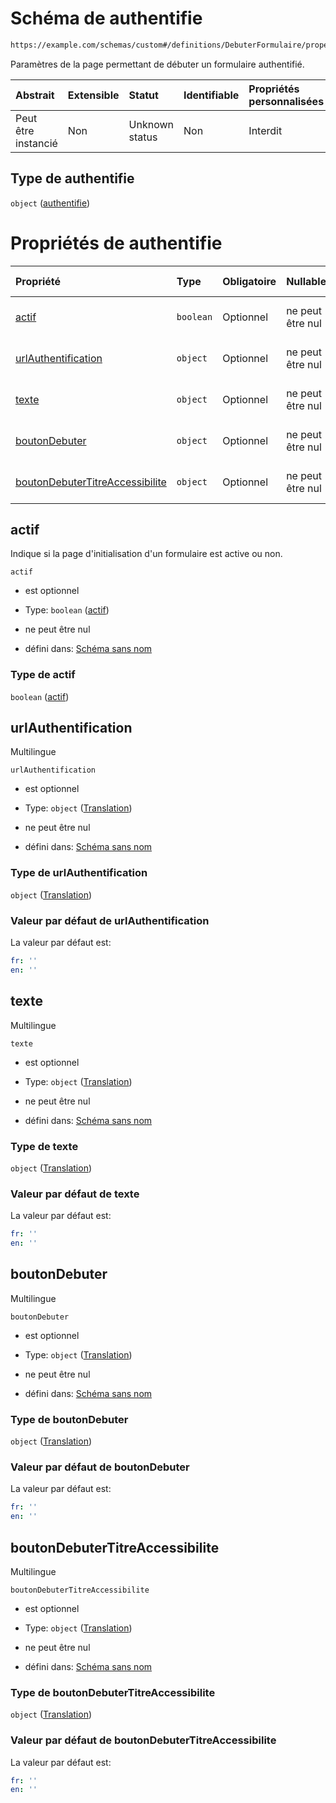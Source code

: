 # Schéma de authentifie

```txt
https://example.com/schemas/custom#/definitions/DebuterFormulaire/properties/authentifie
```

Paramètres de la page permettant de débuter un formulaire authentifié.

| Abstrait            | Extensible | Statut         | Identifiable | Propriétés personnalisées | Propriétés Additionnelles | Limites d'accès | Défini dans                                                                        |
| :------------------ | :--------- | :------------- | :----------- | :------------------------ | :------------------------ | :-------------- | :--------------------------------------------------------------------------------- |
| Peut être instancié | Non        | Unknown status | Non          | Interdit                  | Interdit                  | aucun           | [FRW.form.schema.json\*](../out/FRW.form.schema.json "ouvrir le schéma d'origine") |

## Type de authentifie

`object` ([authentifie](frw-definitions-debuterformulaire-properties-authentifie.md))

# Propriétés de authentifie

| Propriété                                                           | Type      | Obligatoire | Nullable         | Défini par                                                                                                                                                                                                  |
| :------------------------------------------------------------------ | :-------- | :---------- | :--------------- | :---------------------------------------------------------------------------------------------------------------------------------------------------------------------------------------------------------- |
| [actif](#actif)                                                     | `boolean` | Optionnel   | ne peut être nul | [Schéma sans nom](frw-definitions-debuterformulaire-properties-authentifie-properties-actif.md "https://example.com/schemas/custom#/definitions/DebuterFormulaire/properties/authentifie/properties/actif") |
| [urlAuthentification](#urlauthentification)                         | `object`  | Optionnel   | ne peut être nul | [Schéma sans nom](frw-definitions-translation.md "https://example.com/schemas/custom#/definitions/DebuterFormulaire/properties/authentifie/properties/urlAuthentification")                                 |
| [texte](#texte)                                                     | `object`  | Optionnel   | ne peut être nul | [Schéma sans nom](frw-definitions-translation.md "https://example.com/schemas/custom#/definitions/DebuterFormulaire/properties/authentifie/properties/texte")                                               |
| [boutonDebuter](#boutondebuter)                                     | `object`  | Optionnel   | ne peut être nul | [Schéma sans nom](frw-definitions-translation.md "https://example.com/schemas/custom#/definitions/DebuterFormulaire/properties/authentifie/properties/boutonDebuter")                                       |
| [boutonDebuterTitreAccessibilite](#boutondebutertitreaccessibilite) | `object`  | Optionnel   | ne peut être nul | [Schéma sans nom](frw-definitions-translation.md "https://example.com/schemas/custom#/definitions/DebuterFormulaire/properties/authentifie/properties/boutonDebuterTitreAccessibilite")                     |

## actif

Indique si la page d'initialisation d'un formulaire est active ou non.

`actif`

*   est optionnel

*   Type: `boolean` ([actif](frw-definitions-debuterformulaire-properties-authentifie-properties-actif.md))

*   ne peut être nul

*   défini dans: [Schéma sans nom](frw-definitions-debuterformulaire-properties-authentifie-properties-actif.md "https://example.com/schemas/custom#/definitions/DebuterFormulaire/properties/authentifie/properties/actif")

### Type de actif

`boolean` ([actif](frw-definitions-debuterformulaire-properties-authentifie-properties-actif.md))

## urlAuthentification

Multilingue

`urlAuthentification`

*   est optionnel

*   Type: `object` ([Translation](frw-definitions-translation.md))

*   ne peut être nul

*   défini dans: [Schéma sans nom](frw-definitions-translation.md "https://example.com/schemas/custom#/definitions/DebuterFormulaire/properties/authentifie/properties/urlAuthentification")

### Type de urlAuthentification

`object` ([Translation](frw-definitions-translation.md))

### Valeur par défaut de urlAuthentification

La valeur par défaut est:

```yaml
fr: ''
en: ''

```

## texte

Multilingue

`texte`

*   est optionnel

*   Type: `object` ([Translation](frw-definitions-translation.md))

*   ne peut être nul

*   défini dans: [Schéma sans nom](frw-definitions-translation.md "https://example.com/schemas/custom#/definitions/DebuterFormulaire/properties/authentifie/properties/texte")

### Type de texte

`object` ([Translation](frw-definitions-translation.md))

### Valeur par défaut de texte

La valeur par défaut est:

```yaml
fr: ''
en: ''

```

## boutonDebuter

Multilingue

`boutonDebuter`

*   est optionnel

*   Type: `object` ([Translation](frw-definitions-translation.md))

*   ne peut être nul

*   défini dans: [Schéma sans nom](frw-definitions-translation.md "https://example.com/schemas/custom#/definitions/DebuterFormulaire/properties/authentifie/properties/boutonDebuter")

### Type de boutonDebuter

`object` ([Translation](frw-definitions-translation.md))

### Valeur par défaut de boutonDebuter

La valeur par défaut est:

```yaml
fr: ''
en: ''

```

## boutonDebuterTitreAccessibilite

Multilingue

`boutonDebuterTitreAccessibilite`

*   est optionnel

*   Type: `object` ([Translation](frw-definitions-translation.md))

*   ne peut être nul

*   défini dans: [Schéma sans nom](frw-definitions-translation.md "https://example.com/schemas/custom#/definitions/DebuterFormulaire/properties/authentifie/properties/boutonDebuterTitreAccessibilite")

### Type de boutonDebuterTitreAccessibilite

`object` ([Translation](frw-definitions-translation.md))

### Valeur par défaut de boutonDebuterTitreAccessibilite

La valeur par défaut est:

```yaml
fr: ''
en: ''

```
